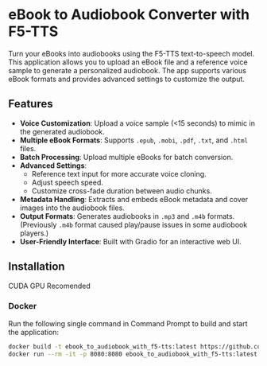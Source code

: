 # eBook to Audiobook Converter with F5-TTS

Turn your eBooks into audiobooks using the F5-TTS text-to-speech model. This application allows you to upload an eBook file and a reference voice sample to generate a personalized audiobook. The app supports various eBook formats and provides advanced settings to customize the output.

## Features

- **Voice Customization**: Upload a voice sample (<15 seconds) to mimic in the generated audiobook.
- **Multiple eBook Formats**: Supports `.epub`, `.mobi`, `.pdf`, `.txt`, and `.html` files.
- **Batch Processing**: Upload multiple eBooks for batch conversion.
- **Advanced Settings**:
  - Reference text input for more accurate voice cloning.
  - Adjust speech speed.
  - Customize cross-fade duration between audio chunks.
- **Metadata Handling**: Extracts and embeds eBook metadata and cover images into the audiobook files.
- **Output Formats**: Generates audiobooks in `.mp3` and `.m4b` formats. (Previously `.m4b` format caused play/pause issues in some audiobook players.)
- **User-Friendly Interface**: Built with Gradio for an interactive web UI.

## Installation

CUDA GPU Recomended 

### Docker

Run the following single command in Command Prompt to build and start the application:

```bash
docker build -t ebook_to_audiobook_with_f5-tts:latest https://github.com/jondana/eBook_to_Audiobook_with_F5-TTS.git && \
docker run --rm -it -p 8080:8080 ebook_to_audiobook_with_f5-tts:latest
